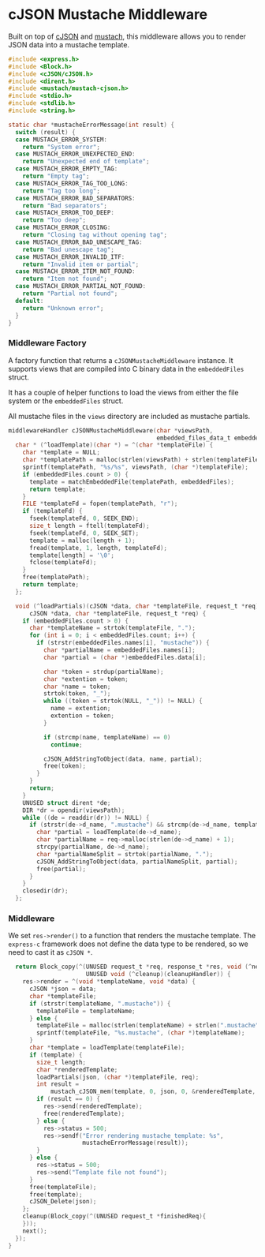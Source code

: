 # cJSON Mustache Middleware

Built on top of [cJSON](https://github.com/DaveGamble/cJSON) and [mustach](https://gitlab.com/jobol/mustach/-/tree/master), this middleware allows you to render JSON data into a mustache template.

```c
#include <express.h>
#include <Block.h>
#include <cJSON/cJSON.h>
#include <dirent.h>
#include <mustach/mustach-cjson.h>
#include <stdio.h>
#include <stdlib.h>
#include <string.h>

static char *mustacheErrorMessage(int result) {
  switch (result) {
  case MUSTACH_ERROR_SYSTEM:
    return "System error";
  case MUSTACH_ERROR_UNEXPECTED_END:
    return "Unexpected end of template";
  case MUSTACH_ERROR_EMPTY_TAG:
    return "Empty tag";
  case MUSTACH_ERROR_TAG_TOO_LONG:
    return "Tag too long";
  case MUSTACH_ERROR_BAD_SEPARATORS:
    return "Bad separators";
  case MUSTACH_ERROR_TOO_DEEP:
    return "Too deep";
  case MUSTACH_ERROR_CLOSING:
    return "Closing tag without opening tag";
  case MUSTACH_ERROR_BAD_UNESCAPE_TAG:
    return "Bad unescape tag";
  case MUSTACH_ERROR_INVALID_ITF:
    return "Invalid item or partial";
  case MUSTACH_ERROR_ITEM_NOT_FOUND:
    return "Item not found";
  case MUSTACH_ERROR_PARTIAL_NOT_FOUND:
    return "Partial not found";
  default:
    return "Unknown error";
  }
}
```

### Middleware Factory

A factory function that returns a `cJSONMustacheMiddleware` instance. It supports views that are compiled into C binary data in the `embeddedFiles` struct.

It has a couple of helper functions to load the views from either the file system or the `embeddedFiles` struct.

All mustache files in the `views` directory are included as mustache partials.

```c
middlewareHandler cJSONMustacheMiddleware(char *viewsPath,
                                          embedded_files_data_t embeddedFiles) {
  char * (^loadTemplate)(char *) = ^(char *templateFile) {
    char *template = NULL;
    char *templatePath = malloc(strlen(viewsPath) + strlen(templateFile) + 3);
    sprintf(templatePath, "%s/%s", viewsPath, (char *)templateFile);
    if (embeddedFiles.count > 0) {
      template = matchEmbeddedFile(templatePath, embeddedFiles);
      return template;
    }
    FILE *templateFd = fopen(templatePath, "r");
    if (templateFd) {
      fseek(templateFd, 0, SEEK_END);
      size_t length = ftell(templateFd);
      fseek(templateFd, 0, SEEK_SET);
      template = malloc(length + 1);
      fread(template, 1, length, templateFd);
      template[length] = '\0';
      fclose(templateFd);
    }
    free(templatePath);
    return template;
  };

  void (^loadPartials)(cJSON *data, char *templateFile, request_t *req) = ^(
      cJSON *data, char *templateFile, request_t *req) {
    if (embeddedFiles.count > 0) {
      char *templateName = strtok(templateFile, ".");
      for (int i = 0; i < embeddedFiles.count; i++) {
        if (strstr(embeddedFiles.names[i], "mustache")) {
          char *partialName = embeddedFiles.names[i];
          char *partial = (char *)embeddedFiles.data[i];

          char *token = strdup(partialName);
          char *extention = token;
          char *name = token;
          strtok(token, "_");
          while ((token = strtok(NULL, "_")) != NULL) {
            name = extention;
            extention = token;
          }

          if (strcmp(name, templateName) == 0)
            continue;

          cJSON_AddStringToObject(data, name, partial);
          free(token);
        }
      }
      return;
    }
    UNUSED struct dirent *de;
    DIR *dr = opendir(viewsPath);
    while ((de = readdir(dr)) != NULL) {
      if (strstr(de->d_name, ".mustache") && strcmp(de->d_name, templateFile)) {
        char *partial = loadTemplate(de->d_name);
        char *partialName = req->malloc(strlen(de->d_name) + 1);
        strcpy(partialName, de->d_name);
        char *partialNameSplit = strtok(partialName, ".");
        cJSON_AddStringToObject(data, partialNameSplit, partial);
        free(partial);
      }
    }
    closedir(dr);
  };
```

### Middleware

We set `res->render()` to a function that renders the mustache template. The `express-c` framework does not define the data type to be rendered, so we need to cast it as `cJSON *`.

```c
  return Block_copy(^(UNUSED request_t *req, response_t *res, void (^next)(),
                      UNUSED void (^cleanup)(cleanupHandler)) {
    res->render = ^(void *templateName, void *data) {
      cJSON *json = data;
      char *templateFile;
      if (strstr(templateName, ".mustache")) {
        templateFile = templateName;
      } else {
        templateFile = malloc(strlen(templateName) + strlen(".mustache") + 1);
        sprintf(templateFile, "%s.mustache", (char *)templateName);
      }
      char *template = loadTemplate(templateFile);
      if (template) {
        size_t length;
        char *renderedTemplate;
        loadPartials(json, (char *)templateFile, req);
        int result =
            mustach_cJSON_mem(template, 0, json, 0, &renderedTemplate, &length);
        if (result == 0) {
          res->send(renderedTemplate);
          free(renderedTemplate);
        } else {
          res->status = 500;
          res->sendf("Error rendering mustache template: %s",
                     mustacheErrorMessage(result));
        }
      } else {
        res->status = 500;
        res->send("Template file not found");
      }
      free(templateFile);
      free(template);
      cJSON_Delete(json);
    };
    cleanup(Block_copy(^(UNUSED request_t *finishedReq){
    }));
    next();
  });
}
```
